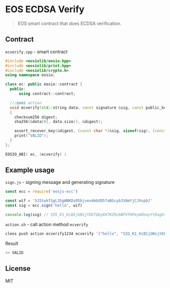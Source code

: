 # EOS ECDSA Verify

> EOS smart contract that does ECDSA verification.

## Contract

`ecverify.cpp` - smart contract

```cpp
#include <eosiolib/eosio.hpp>
#include <eosiolib/print.hpp>
#include <eosiolib/crypto.h>
using namespace eosio;

class ec: public eosio::contract {
  public:
      using contract::contract;

  ///@abi action
  void ecverify(std::string data, const signature &sig, const public_key &pk)
  {
    checksum256 digest;
    sha256(&data[0], data.size(), &digest);

    assert_recover_key(&digest, (const char *)&sig, sizeof(sig), (const char *)&pk, sizeof(pk));
    print("VALID");
  }
};

EOSIO_ABI( ec, (ecverify) )
```

## Example usage

`sign.js` - signing message and generating signature


```js
const ecc = require('eosjs-ecc')

const wif = '5J5twkfSgL3SgWNKDsD5bjvevdmbXD5faBGcybJVAmYjCJXvpbJ'
const sig = ecc.sign('hello', wif)

console.log(sig) // SIG_K1_KcB1jGNsjYEE7Gby6X7KZ9z6BFVfHPey6DUayYtDagXsbzr4Tbfpq5TS2JvYzs3oMg9QGAugTyGXoTVe7DujeXpDX5KYfJ
```

`action.sh` - call action method `ecverify`

```bash
cleos push action ecverify1234 ecverify '["hello", "SIG_K1_KcB1jGNsjYEE7Gby6X7KZ9z6BFVfHPey6DUayYtDagXsbzr4Tbfpq5TS2JvYzs3oMg9QGAugTyGXoTVe7DujeXpDX5KYfJ", "EOS68vRVaNgCvStaUmxQsKoHANU1Uypo4BQLWSNEM8KBiCAWW8deh"]' -p myaccount123@active
```

Result

```bash
>> VALID
```

## License

MIT
